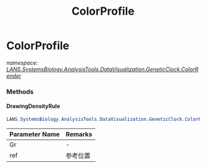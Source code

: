 ﻿---
title: ColorProfile
---

# ColorProfile
_namespace: [LANS.SystemsBiology.AnalysisTools.DataVisualization.GeneticClock.ColorRender](N-LANS.SystemsBiology.AnalysisTools.DataVisualization.GeneticClock.ColorRender.html)_



### Methods

#### DrawingDensityRule
```csharp
LANS.SystemsBiology.AnalysisTools.DataVisualization.GeneticClock.ColorRender.ColorProfile.DrawingDensityRule(System.Drawing.Graphics@,System.Drawing.Point,System.Drawing.Font,System.Int32)
```


|Parameter Name|Remarks|
|--------------|-------|
|Gr|-|
|ref|参考位置|





